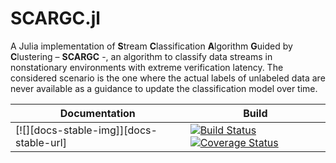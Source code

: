 # SCARGC.jl

A Julia implementation of **S**tream **C**lassification **A**lgorithm **G**uided by **C**lustering – **SCARGC** -, an algorithm to classify data streams in nonstationary environments with extreme verification latency. The considered scenario is the one where the actual labels of unlabeled data are never available as a guidance to update the classification model over time.

Documentation | Build
------------- | -----
[![][docs-stable-img]][docs-stable-url] | [![Build Status](https://travis-ci.org/MarinhoGabriel/SCARGC.jl.svg?branch=master)](https://travis-ci.org/MarinhoGabriel/SCARGC.jl) [![Coverage Status](https://coveralls.io/repos/github/MarinhoGabriel/SCARGC.jl/badge.svg?branch=master)](https://coveralls.io/github/MarinhoGabriel/SCARGC.jl?branch=master)


